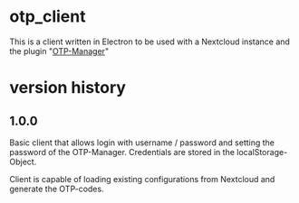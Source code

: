 # otp_client

This is a client written in Electron to be used with a Nextcloud instance and the plugin "[OTP-Manager](https://apps.nextcloud.com/apps/otpmanager)"

# version history
## 1.0.0

Basic client that allows login with username / password and setting the password of the OTP-Manager.
Credentials are stored in the localStorage-Object.

Client is capable of loading existing configurations from Nextcloud and generate the OTP-codes.
